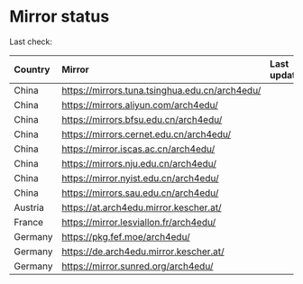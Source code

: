 <script src="./time.js"></script>
# Mirror status
Last check: <script type="text/javascript">localize(1703162021.7390273);</script>

|Country|Mirror|Last update|
|:------|:-----|:----------|
|China|https://mirrors.tuna.tsinghua.edu.cn/arch4edu/|<script type="text/javascript">localize(1703140415);</script>|
|China|https://mirrors.aliyun.com/arch4edu/|<script type="text/javascript">localize(1703140415);</script>|
|China|https://mirrors.bfsu.edu.cn/arch4edu/|<script type="text/javascript">localize(1703140415);</script>|
|China|https://mirrors.cernet.edu.cn/arch4edu/|<script type="text/javascript">localize(1703140415);</script>|
|China|https://mirror.iscas.ac.cn/arch4edu/|<script type="text/javascript">localize(1703140415);</script>|
|China|https://mirrors.nju.edu.cn/arch4edu/|<script type="text/javascript">localize(1703097131);</script>|
|China|https://mirror.nyist.edu.cn/arch4edu/|<script type="text/javascript">localize(1703140415);</script>|
|China|https://mirrors.sau.edu.cn/arch4edu/|<script type="text/javascript">localize(1703140415);</script>|
|Austria|https://at.arch4edu.mirror.kescher.at/|<script type="text/javascript">localize(1703140415);</script>|
|France|https://mirror.lesviallon.fr/arch4edu/|<script type="text/javascript">localize(1703097131);</script>|
|Germany|https://pkg.fef.moe/arch4edu/|<script type="text/javascript">localize(1703140415);</script>|
|Germany|https://de.arch4edu.mirror.kescher.at/|<script type="text/javascript">localize(1703140415);</script>|
|Germany|https://mirror.sunred.org/arch4edu/|<script type="text/javascript">localize(1703140415);</script>|

<script src="./tablefilter/tablefilter.js"></script>
<script src="./table.js"></script>